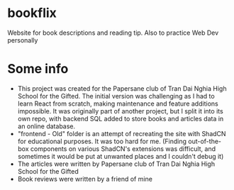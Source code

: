 # bookflix
 Website for book descriptions and reading tip. Also to practice Web Dev personally

# Some info
- This project was created for the Papersane club of Tran Dai Nghia High School for the Gifted. The initial version was challenging as I had to learn React from scratch, making maintenance and feature additions impossible. It was originally part of another project, but I split it into its own repo, with backend SQL added to store books and articles data in an online database.
- "frontend - Old" folder is an attempt of recreating the site with ShadCN for educational purposes. It was too hard for me. (Finding out-of-the-box components on various ShadCN's extensions was difficult, and sometimes it would be put at unwanted places and I couldn't debug it)
- The articles were written by Papersane club of Tran Dai Nghia High School for the Gifted
- Book reviews were written by a friend of mine